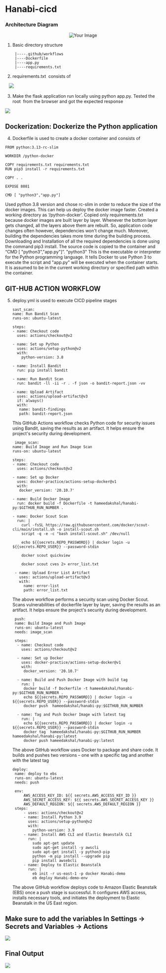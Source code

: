 # Hanabi-cicd

### Architecture Diagram 

  <div align="center">
  <p>
    <img src="https://lh7-us.googleusercontent.com/P5vpgCLKNNOoB7GLhGXN7boxRuXs9hTMnRNrjhaLBcmDWUaUl6uH9RICdkvKlQqB-QY80ByCB3AWYPX9oIeaiS6VyFj4UMdJl73QUeMOHuUQbKwMkTOLWJGsD2OKJQW2QGV9uFbwOKMHEPK2qzi-wCk" alt="Your Image">
  </p>
</div>


1. Basic directory structure
     
        |----.github/workflows
        |----Dockerfile
        |----app.py
        |----requirements.txt

3. requirements.txt  consists of

   ![](https://lh5.googleusercontent.com/OORtoO5gw-9Ytl6ST2h4qnRC9MGaldONxdtCvH9O5iL11HPc4PXWIJDqZdU8rXpmNXowtEWYpQMNdf5zAUelHySFT-9vqzcP12uD4QnQkRvSK6I-H3GcQV2XGCa_kxERd3yswlwj5Fe8B84LCSk_iZHVYz8mUBjWNRMRoL9oRrhJ3ROnd_5CpTR2J6qvkQ)

3. Make the flask application run locally using python app.py. Tested the root  from the browser and got the expected response

  ![](https://lh7-us.googleusercontent.com/Gq4h4HG6uONROLVWJmisDtlD4lBqmgLF9CEVpQ_WHB5N-Mfd0Ir1TFqn3nmjqsogCmHVY8CmnYs0P--hQUghhH53aBUObyV05eU1YlXB7dk-Vi87D1xeI9fJ78vmDBItb6JwecXibWPbcmBNeGjGd6M)

## Dockerization: Dockerize the Python application
4. Dockerfile is used to create a docker container and consists of 
```
FROM python:3.13-rc-slim

WORKDIR /python-docker

COPY requirements.txt requirements.txt
RUN pip3 install -r requirements.txt

COPY . .

EXPOSE 8081

CMD [ "python3","app.py"]
```
Used python 3.8 version and chose rc-slim in order to reduce the size of the docker images. This can help us deploy the docker image faster. Created a working directory as ‘/python-docker’. Copied only requirements.txt because docker images are built layer by layer. Whenever the bottom layer gets changed, all the layers above them are rebuilt. So, application code changes often however, dependencies won't change much. Moreover, building the dependencies takes more time during the building process. Downloading and Installation of all the required dependencies is done using the command pip3 install. The source code is copied to the container and “CMD \[ "python3","app.py"]”. "python3" This is the executable or interpreter for the Python programming language. It tells Docker to use Python 3 to execute the script and "app.py" will be executed when the container starts. It is assumed to be in the current working directory or specified path within the container.

## GIT-HUB ACTION WORKFLOW
5. deploy.yml is used to execute CICD pipeline stages
   ```
   sast_scan:
   name: Run Bandit Scan
   runs-on: ubuntu-latest

   steps:
   - name: Checkout code
     uses: actions/checkout@v2

   - name: Set up Python
     uses: actions/setup-python@v2
     with:
       python-version: 3.8

   - name: Install Bandit
     run: pip install bandit

   - name: Run Bandit Scan
     run: bandit -ll -ii -r . -f json -o bandit-report.json -vv

   - name: Upload Artifact
     uses: actions/upload-artifact@v3
     if: always()
     with:
      name: bandit-findings
      path: bandit-report.json
   ```
   This GitHub Actions workflow checks Python code for security issues using Bandit, saving the results as an artifact. It helps ensure the project's security during development.

   ```
    image_scan:
   name: Build Image and Run Image Scan
   runs-on: ubuntu-latest

   steps:
   - name: Checkout code
     uses: actions/checkout@v2

   - name: Set up Docker
     uses: docker-practice/actions-setup-docker@v1
     with:
      docker_version: '20.10.7'

   - name: Build Docker Image
     run: docker build -f Dockerfile -t hameedakshal/hanabi-py:$GITHUB_RUN_NUMBER .

   - name: Docker Scout Scan
     run: |
       curl -fsSL https://raw.githubusercontent.com/docker/scout-cli/main/install.sh -o install-scout.sh
       script -q -e -c "bash install-scout.sh" /dev/null

       echo ${{secrets.REPO_PASSWORD}} | docker login -u ${{secrets.REPO_USER}} --password-stdin

       docker scout quickview
        
       docker scout cves 2> error_list.txt

    - name: Upload Error List Artifact
      uses: actions/upload-artifact@v3
      with:
        name: error-list
        path: error_list.txt

   ```
   The above workflow performs a security scan using Docker Scout. Scans vulnerabilities of dockerfile layer by layer, saving the results as an artifact. It helps ensure the project's security during development.

   ```
    push:
    name: Build Image and Push Image 
    runs-on: ubuntu-latest
    needs: image_scan
  
    steps:
     - name: Checkout code
       uses: actions/checkout@v2
  
     - name: Set up Docker
       uses: docker-practice/actions-setup-docker@v1
       with:
        docker_version: '20.10.7'
  
     - name: Build and Push Docker Image with build tag
       run: |
        docker build -f Dockerfile -t hameedakshal/hanabi-py:$GITHUB_RUN_NUMBER .
        echo ${{secrets.REPO_PASSWORD}} | docker login -u ${{secrets.REPO_USER}} --password-stdin
        docker push  hameedakshal/hanabi-py:$GITHUB_RUN_NUMBER
       
     - name: Tag and Push Docker Image with latest tag
       run: |
        echo ${{secrets.REPO_PASSWORD}} | docker login -u ${{secrets.REPO_USER}} --password-stdin
        docker tag  hameedakshal/hanabi-py:$GITHUB_RUN_NUMBER hameedakshal/hanabi-py:latest
        docker push hameedakshal/hanabi-py:latest

   ```
   The above GitHub workflow uses Docker to package and share code. It builds and pushes two versions – one with a specific tag and another with the latest tag

   ```
   deploy:
    name: deploy to ebs
    runs-on: ubuntu-latest
    needs: push
  
    env:
        AWS_ACCESS_KEY_ID: ${{ secrets.AWS_ACCESS_KEY_ID }}
        AWS_SECRET_ACCESS_KEY: ${{ secrets.AWS_SECRET_ACCESS_KEY }}
        AWS_DEFAULT_REGION: ${{ secrets.AWS_DEFAULT_REGION }}
    steps:
        - uses: actions/checkout@v2
        - name: Install Python 3.9
          uses: actions/setup-python@v2
          with:
            python-version: 3.9
        - name: Install AWS CLI and Elastic Beanstalk CLI
          run: |
            sudo apt-get update
            sudo apt-get install -y awscli
            sudo apt-get install -y python3-pip
            python -m pip install --upgrade pip
            pip install awsebcli
        - name: Deploy to Elastic Beanstalk
          run: |
            eb init -r us-east-1 -p docker Hanabi-demo
            eb deploy Hanabi-demo-env 
   ```
   The above GitHub workflow deploys code to Amazon Elastic Beanstalk (EBS) once a push stage is successful. It configures AWS access, installs necessary tools, and initiates the deployment to Elastic Beanstalk in the US East region.

## Make sure to add the variables In Settings -> Secrets and Variables -> Actions
  ![](https://lh7-us.googleusercontent.com/ZHNIKjipWya7GVyBfKtiNxI3VgnBBQdZyYIDmC2DNl16Ip8FnAY3Vn6nywofCSIWGh2-C4z-UKVZ-uDssMfqYxaHdYQ-YydDwmlA2HKdMGJZB7IhX6t5wgNA9TstNsyREv-AO_GpZQ01cARSNSmasSY)
## Final Output
  ![](https://lh7-us.googleusercontent.com/CkcHcUg7S2qmkmKdVUTEwkbJGqNs8FalqvSnwVu9lgTrmEKcRRIGUc5ZpyHMBMWU_cdcxQw-v62WN70uIhE6pr1r3f_8isBORz2hGEowMPsGC6bevnhmce3xA_xuHcIIwwSnqFYKt0TcHGAuyc5HVGY)

